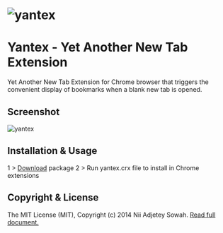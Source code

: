 ![yantex](https://raw.github.com/nadjetey/yantex/master/icons/icon48.png)
=============
Yantex - Yet Another New Tab Extension
==============

Yet Another New Tab Extension for Chrome browser that triggers the convenient display of bookmarks when a blank new tab is opened.

## Screenshot
![yantex](https://raw.github.com/nadjetey/yantex/master/screenshots/yantex.png)

## Installation & Usage
1 > [Download](https://github.com/nadjetey/yantex/blob/master/yantex.crx?raw=true) package
2 > Run yantex.crx file to install in Chrome extensions

## Copyright & License
The MIT License (MIT), Copyright (c) 2014 Nii Adjetey Sowah. [Read full document.](LICENSE)
